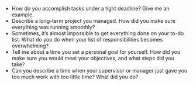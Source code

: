 
- How do you accomplish tasks under a tight deadline? Give me an example.
- Describe a long-term project you managed. How did you make sure everything was running smoothly?
- Sometimes, it’s almost impossible to get everything done on your to-do list. What do you do when your list of responsibilities becomes overwhelming?
- Tell me about a time you set a personal goal for yourself. How did you make sure you would meet your objectives, and what steps did you take?
- Can you describe a time when your supervisor or manager just gave you too much work with too little time? What did you do?